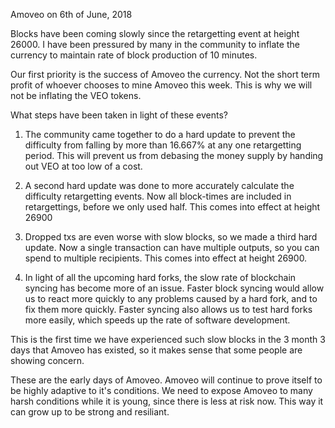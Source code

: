Amoveo on 6th of June, 2018


Blocks have been coming slowly since the retargetting event at height 26000.
I have been pressured by many in the community to inflate the currency to maintain rate of block production of 10 minutes.

Our first priority is the success of Amoveo the currency. Not the short term profit of whoever chooses to mine Amoveo this week. This is why we will not be inflating the VEO tokens.

What steps have been taken in light of these events?

1) The community came together to do a hard update to prevent the difficulty from falling by more than 16.667% at any one retargetting period. This will prevent us from debasing the money supply by handing out VEO at too low of a cost.

2) A second hard update was done to more accurately calculate the difficulty retargetting events. Now all block-times are included in retargettings, before we only used half. This comes into effect at height 26900

3) Dropped txs are even worse with slow blocks, so we made a third hard update. Now a single transaction can have multiple outputs, so you can spend to multiple recipients. This comes into effect at height 26900.

4) In light of all the upcoming hard forks, the slow rate of blockchain syncing has become more of an issue.
Faster block syncing would allow us to react more quickly to any problems caused by a hard fork, and to fix them more quickly.
Faster syncing also allows us to test hard forks more easily, which speeds up the rate of software development.


This is the first time we have experienced such slow blocks in the 3 month 3 days that Amoveo has existed, so it makes sense that some people are showing concern.

These are the early days of Amoveo. Amoveo will continue to prove itself to be highly adaptive to it's conditions. We need to expose Amoveo to many harsh conditions while it is young, since there is less at risk now. This way it can grow up to be strong and resiliant.

